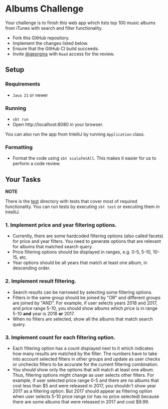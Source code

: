 # Albums Challenge

Your challenge is to finish this web app which lists top 100 music albums from iTunes with search and filter functionality.

* Fork this GitHub repository.
* Implement the changes listed below.
* Ensure that the GitHub CI build succeeds.
* Invite [@georgms](https://github.com/georgms) with `Read` access for the review.

## Setup

### Requirements

* `Java 21` or newer

### Running

* `sbt run`
* Open http://localhost:8080 in your browser.

You can also run the app from IntelliJ by running `Application` class.

### Formatting

* Format the code using `sbt scalafmtAll`. This makes it easier for us to perform a code review.

## Your Tasks

**NOTE**

There is the [test](src/test/scala) directory with tests that cover most of required functionality. You can run tests by
executing `sbt test` or executing them in IntelliJ.

### 1. Implement price and year filtering options.

- Currently, there are some hardcoded filtering options (also called facets) for price and year filters. You need to generate options that are relevant for albums that matched search query.
- Price filtering options should be displayed in ranges, e.g. 0-5, 5-10, 10-15, etc.
- Year options should be all years that match at least one album, in descending order.

### 2. Implement result filtering.

- Search results can be narrowed by selecting some filtering options.
- Filters in the same group should be joined by "OR" and different groups are joined by "AND". For example, if user selects years 2018 and 2017, and price range 5-10, you should show albums which price is in range 5-10 **and** year is 2018 **or** 2017.
- When no filters are selected, show all the albums that match search query.

### 3. Implement count for each filtering option.

- Each filtering option has a count displayed next to it which indicates how many results are matched by the filter. The numbers have to take into account selected filters in other groups and update as user checks or unchecks filters to be accurate for the current filtering combination.
- You should show only the options that will match at least one album. Thus, filtering options might change as user selects other filters. For example, if user selected price range 0-5 and there are no albums that cost less than $5 and were released in 2017, you shouldn't show year 2017 as a filtering option. But 2017 should appear as filtering option when user selects 5-10 price range (or has no price selected) because there are some albums that were released in 2017 and cost $9.99.

